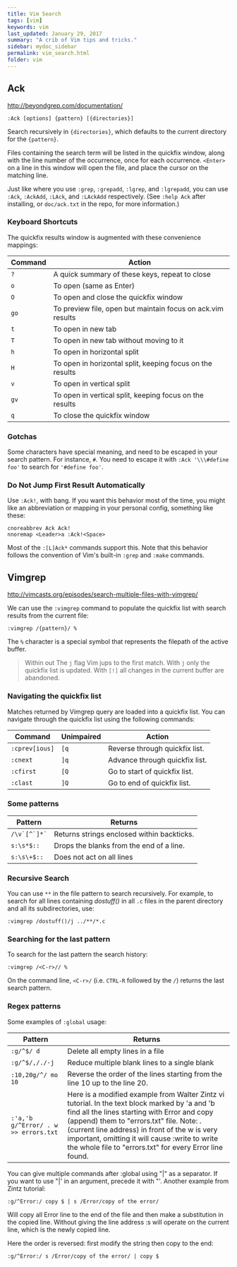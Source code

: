 ```yaml
---
title: Vim Search 
tags: [vim]
keywords: vim 
last_updated: January 29, 2017
summary: "A crib of Vim tips and tricks."
sidebar: mydoc_sidebar
permalink: vim_search.html
folder: vim 
---
```


## Ack

http://beyondgrep.com/documentation/

```
:Ack [options] {pattern} [{directories}]
```
Search recursively in `{directories}`, which defaults to the current directory for the `{pattern}`.

Files containing the search term will be listed in the quickfix window, along with the line number of the occurrence, once for each occurrence. `<Enter>` on a line in this window will open the file, and place the cursor on the matching line.

Just like where you use `:grep`, `:grepadd`, `:lgrep`, and `:lgrepadd`, you can use `:Ack`, `:AckAdd`, `:LAck`, and `:LAckAdd` respectively. (See `:help Ack` after installing, or `doc/ack.txt` in the repo, for more information.)

### Keyboard Shortcuts

The quickfix results window is augmented with these convenience mappings:

Command  |  Action
---     |  ------
`?`  |    A quick summary of these keys, repeat to close
`o`  |    To open (same as Enter)
`O`  | To open and close the quickfix window
`go` | To preview file, open but maintain focus on ack.vim results
`t`  |    To open in new tab
`T`  |   To open in new tab without moving to it
`h`  |   To open in horizontal split
`H`  |   To open in horizontal split, keeping focus on the results
`v`  |   To open in vertical split
`gv` |   To open in vertical split, keeping focus on the results
`q`  |   To close the quickfix window

### Gotchas

Some characters have special meaning, and need to be escaped in your search pattern. For instance, `#`. You need to escape it with `:Ack '\\\#define foo'` to search for `'#define foo'`.

### Do Not Jump First Result Automatically

Use `:Ack!`, with bang. If you want this behavior most of the time, you might like an abbreviation or mapping in your personal config, something like these:

```
cnoreabbrev Ack Ack!
nnoremap <Leader>a :Ack!<Space>
```

Most of the `:[L]Ack*` commands support this. Note that this behavior follows the convention of Vim's built-in `:grep` and `:make` commands.

## Vimgrep

http://vimcasts.org/episodes/search-multiple-files-with-vimgrep/

We can use the `:vimgrep` command to populate the quickfix list with search results from the current file:

```
:vimgrep /{pattern}/ %
```

The `%` character is a special symbol that represents the filepath of the active buffer.

> Within out The `j` flag Vim jups to the first match. With `j` only the quickfix list is updated. With `[!]` all changes in the current buffer are abandoned. 

### Navigating the quickfix list
Matches returned by Vimgrep query are loaded into a quickfix list. You can navigate through the quickfix list using the following commands:

Command | Unimpaired |  Action
---     |  ------ |  ------
`:cprev[ious]` |  `[q` | Reverse through quickfix list.
`:cnext` |  `]q` |     Advance through quickfix list.
`:cfirst` | `[Q` |     Go to start of quickfix list.
`:clast` |  `]Q` |     Go to end of quickfix list.

### Some patterns

Pattern | Returns 
---     |  ------
`` /\v`[^`]*` `` | Returns strings enclosed within backticks.
`s:\s*$::` | Drops the blanks from the end of a line.
`s:\s\+$::` | Does not act on all lines

### Recursive Search

You can use `**` in the file pattern to search recursively. For example, to search for all lines containing _dostuff()_ in all `.c` files in the parent directory and all its subdirectories, use:

```
:vimgrep /dostuff()/j ../**/*.c
```

### Searching for the last pattern

To search for the last pattern the search history:
```
:vimgrep /<C-r>// %
```

On the command line, `<C-r>/` (i.e. `CTRL-R` followed by the `/`) returns the last search pattern.


### Regex patterns

Some examples of `:global` usage: 

Pattern | Returns 
---     |  ------
`:g/^$/ d` | Delete all empty lines in a file
`:g/^$/,/./-j` | Reduce multiple blank lines to a single blank
`:10,20g/^/ mo 10`| Reverse the order of the lines starting from the line 10 up to the line 20.
`:'a,'b g/^Error/ . w >> errors.txt` | Here is a modified example from Walter Zintz vi tutorial. In the text block marked by 'a and 'b find all the lines starting with Error and copy (append) them to "errors.txt" file. Note: . (current line address) in front of the w is very important, omitting it will cause :write to write the whole file to "errors.txt" for every Error line found.

You can give multiple commands after :global using "|" as a separator. If you want to use "|' in an argument, precede it with "\'. Another example from Zintz tutorial:

```
:g/^Error:/ copy $ | s /Error/copy of the error/
```

Will copy all Error line to the end of the file and then make a substitution in the copied line. Without giving the line address :s will operate on the current line, which is the newly copied line.

Here the order is reversed: first modify the string then copy to the end:

```
:g/^Error:/ s /Error/copy of the error/ | copy $
```

